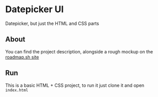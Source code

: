 # Datepicker UI
Datepicker, but just the HTML and CSS parts

## About
You can find the project description, alongside a rough mockup on the [roadmap.sh site](https://roadmap.sh/projects/datepicker-ui "Create a Datepicker UI...")

## Run
This is a basic HTML + CSS project, to run it just clone it and open `index.html`
